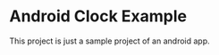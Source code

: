 Android Clock Example
=====================

This project is just a sample project of an android app.

